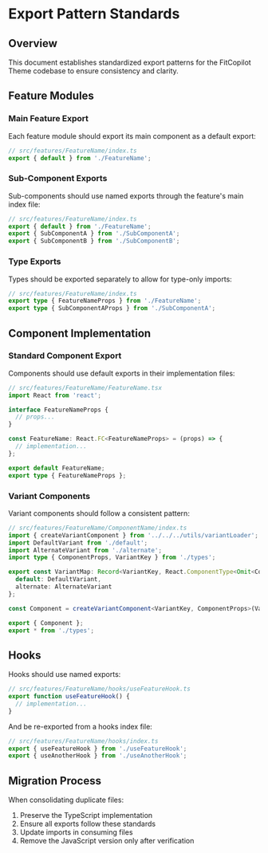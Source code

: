 # Export Pattern Standards

## Overview

This document establishes standardized export patterns for the FitCopilot Theme codebase to ensure consistency and clarity.

## Feature Modules

### Main Feature Export

Each feature module should export its main component as a default export:

```typescript
// src/features/FeatureName/index.ts
export { default } from './FeatureName';
```

### Sub-Component Exports

Sub-components should use named exports through the feature's main index file:

```typescript
// src/features/FeatureName/index.ts
export { default } from './FeatureName';
export { SubComponentA } from './SubComponentA';
export { SubComponentB } from './SubComponentB';
```

### Type Exports

Types should be exported separately to allow for type-only imports:

```typescript
// src/features/FeatureName/index.ts
export type { FeatureNameProps } from './FeatureName';
export type { SubComponentAProps } from './SubComponentA';
```

## Component Implementation

### Standard Component Export

Components should use default exports in their implementation files:

```typescript
// src/features/FeatureName/FeatureName.tsx
import React from 'react';

interface FeatureNameProps {
  // props...
}

const FeatureName: React.FC<FeatureNameProps> = (props) => {
  // implementation...
};

export default FeatureName;
export type { FeatureNameProps };
```

### Variant Components

Variant components should follow a consistent pattern:

```typescript
// src/features/FeatureName/ComponentName/index.ts
import { createVariantComponent } from '../../../utils/variantLoader';
import DefaultVariant from './default';
import AlternateVariant from './alternate';
import type { ComponentProps, VariantKey } from './types';

export const VariantMap: Record<VariantKey, React.ComponentType<Omit<ComponentProps, 'variant'>>> = {
  default: DefaultVariant,
  alternate: AlternateVariant
};

const Component = createVariantComponent<VariantKey, ComponentProps>(VariantMap, 'default');

export { Component };
export * from './types';
```

## Hooks

Hooks should use named exports:

```typescript
// src/features/FeatureName/hooks/useFeatureHook.ts
export function useFeatureHook() {
  // implementation...
}
```

And be re-exported from a hooks index file:

```typescript
// src/features/FeatureName/hooks/index.ts
export { useFeatureHook } from './useFeatureHook';
export { useAnotherHook } from './useAnotherHook';
```

## Migration Process

When consolidating duplicate files:
1. Preserve the TypeScript implementation
2. Ensure all exports follow these standards
3. Update imports in consuming files
4. Remove the JavaScript version only after verification 